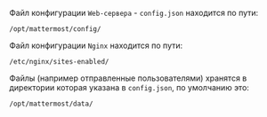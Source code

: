 Файл конфигурации `Web-сервера` - `config.json` находится по пути:
```
/opt/mattermost/config/
```

Файл конфигурации `Nginx` находится по пути:
```
/etc/nginx/sites-enabled/
```

Файлы (например отправленные пользователями) хранятся в директории которая указана в `config.json`, по умолчанию это:
```
/opt/mattermost/data/
```
